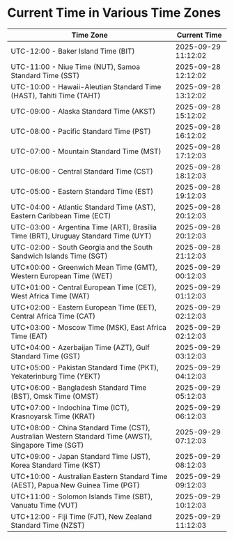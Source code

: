 # Current Time in Various Time Zones

| Time Zone | Current Time |
|-----------|--------------|
| UTC-12:00 - Baker Island Time (BIT) | 2025-09-29 11:12:02 |
| UTC-11:00 - Niue Time (NUT), Samoa Standard Time (SST) | 2025-09-28 12:12:02 |
| UTC-10:00 - Hawaii-Aleutian Standard Time (HAST), Tahiti Time (TAHT) | 2025-09-28 13:12:02 |
| UTC-09:00 - Alaska Standard Time (AKST) | 2025-09-28 15:12:02 |
| UTC-08:00 - Pacific Standard Time (PST) | 2025-09-28 16:12:02 |
| UTC-07:00 - Mountain Standard Time (MST) | 2025-09-28 17:12:03 |
| UTC-06:00 - Central Standard Time (CST) | 2025-09-28 18:12:03 |
| UTC-05:00 - Eastern Standard Time (EST) | 2025-09-28 19:12:03 |
| UTC-04:00 - Atlantic Standard Time (AST), Eastern Caribbean Time (ECT) | 2025-09-28 20:12:03 |
| UTC-03:00 - Argentina Time (ART), Brasília Time (BRT), Uruguay Standard Time (UYT) | 2025-09-28 20:12:03 |
| UTC-02:00 - South Georgia and the South Sandwich Islands Time (SGT) | 2025-09-28 21:12:03 |
| UTC±00:00 - Greenwich Mean Time (GMT), Western European Time (WET) | 2025-09-29 00:12:03 |
| UTC+01:00 - Central European Time (CET), West Africa Time (WAT) | 2025-09-29 01:12:03 |
| UTC+02:00 - Eastern European Time (EET), Central Africa Time (CAT) | 2025-09-29 02:12:03 |
| UTC+03:00 - Moscow Time (MSK), East Africa Time (EAT) | 2025-09-29 02:12:03 |
| UTC+04:00 - Azerbaijan Time (AZT), Gulf Standard Time (GST) | 2025-09-29 03:12:03 |
| UTC+05:00 - Pakistan Standard Time (PKT), Yekaterinburg Time (YEKT) | 2025-09-29 04:12:03 |
| UTC+06:00 - Bangladesh Standard Time (BST), Omsk Time (OMST) | 2025-09-29 05:12:03 |
| UTC+07:00 - Indochina Time (ICT), Krasnoyarsk Time (KRAT) | 2025-09-29 06:12:03 |
| UTC+08:00 - China Standard Time (CST), Australian Western Standard Time (AWST), Singapore Time (SGT) | 2025-09-29 07:12:03 |
| UTC+09:00 - Japan Standard Time (JST), Korea Standard Time (KST) | 2025-09-29 08:12:03 |
| UTC+10:00 - Australian Eastern Standard Time (AEST), Papua New Guinea Time (PGT) | 2025-09-29 09:12:03 |
| UTC+11:00 - Solomon Islands Time (SBT), Vanuatu Time (VUT) | 2025-09-29 10:12:03 |
| UTC+12:00 - Fiji Time (FJT), New Zealand Standard Time (NZST) | 2025-09-29 11:12:03 |
